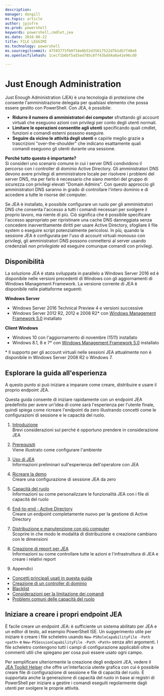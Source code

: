 ```yaml
---
description: 
manager: dongill
ms.topic: article
author: jpjofre
ms.prod: powershell
keywords: powershell,cmdlet,jea
ms.date: 2016-06-22
title: FILE LEGGIMI
ms.technology: powershell
ms.sourcegitcommit: 47593773fb0f34e0b52d35617522d7b1db7f48e6
ms.openlocfilehash: 1cecf1b6bf5a55ed785c8ff43bdd4a0a41e96cd0

---
```


# Just Enough Administration
Just Enough Administration (JEA) è una tecnologia di protezione che consente l'amministrazione delegata per qualsiasi elemento che possa essere gestito con PowerShell.
Con JEA, è possibile:
- **Ridurre il numero di amministratori dei computer** sfruttando gli account virtuali che eseguono azioni con privilegi per conto degli utenti normali.
- **Limitare le operazioni consentite agli utenti** specificando quali cmdlet, funzioni e comandi esterni possono eseguire.
- **Seguire da vicino le attività degli utenti** e capirle meglio grazie a trascrizioni "over-the-shoulder" che indicano esattamente quali comandi eseguono gli utenti durante una sessione.

**Perché tutto questo è importante?**  
Si consideri uno scenario comune in cui i server DNS condividono il percorso con i controller di dominio Active Directory.
Gli amministratori DNS devono avere privilegi di amministratore locale per risolvere i problemi del server DNS, ma per farlo è necessario che siano membri del gruppo di sicurezza con privilegi elevati "Domain Admins".
Con questo approccio gli amministratori DNS saranno in grado di controllare l'intero dominio e di accedere a tutte le risorse del computer.

Se JEA è installato, è possibile configurare un ruolo per gli amministratori DNS che consenta l'accesso a tutti i comandi necessari per svolgere il proprio lavoro, ma niente di più.
Ciò significa che è possibile specificare l'accesso appropriato per ripristinare una cache DNS danneggiata senza concedere inavvertitamente diritti per usare Active Directory, sfogliare il file system o eseguire script potenzialmente pericolosi.
In più, quando la sessione JEA è configurata per l'uso di account virtuali monouso con privilegi, gli amministratori DNS possono connettersi al server usando credenziali *non privilegiate* ed eseguire comunque comandi con privilegi.

## Disponibilità
La soluzione JEA è stata sviluppata in parallelo a Windows Server 2016 ed è disponibile nelle versioni precedenti di Windows con gli aggiornamenti di Windows Management Framework.
La versione corrente di JEA è disponibile nelle piattaforme seguenti:

**Windows Server**
- Windows Server 2016 Technical Preview 4 e versioni successive
- Windows Server 2012 R2, 2012 e 2008 R2\* con [Windows Management Framework 5.0](https://www.microsoft.com/en-us/download/details.aspx?id=50395) installato

**Client Windows**
- Windows 10 con l'aggiornamento di novembre (1511) installato
- Windows 8.1, 8 e 7\* con [Windows Management Framework 5.0](https://www.microsoft.com/en-us/download/details.aspx?id=50395) installato

\* Il supporto per gli account virtuali nelle sessioni JEA attualmente non è disponibile in Windows Server 2008 R2 o Windows 7.


## Esplorare la guida all'esperienza
A questo punto si può iniziare a imparare come creare, distribuire e usare il proprio endpoint JEA.

Questa guida consente di iniziare rapidamente con un endpoint JEA predefinito per avere un'idea di come sarà l'esperienza per l'utente finale, quindi spiega come ricreare l'endpoint da zero illustrando concetti come le configurazioni di sessione e le capacità del ruolo.

1.  [Introduzione](introduction.md)   
Brevi considerazioni sul perché è opportuno prendere in considerazione JEA

2.  [Prerequisiti](prerequisites.md)  
Viene illustrato come configurare l'ambiente

3.  [Uso di JEA](using-jea.md)  
Informazioni preliminari sull'esperienza dell'operatore con JEA

4.  [Ricreare la demo](remake-the-demo-endpoint.md)  
Creare una configurazione di sessione JEA da zero

5.  [Capacità del ruolo](role-capabilities.md)  
Informazioni su come personalizzare le funzionalità JEA con i file di capacità del ruolo

6.  [End-to-end - Active Directory](end-to-end---active-directory.md)  
Creare un endpoint completamente nuovo per la gestione di Active Directory

7.  [Distribuzione e manutenzione con più computer](multi-machine-deployment-and-maintenance.md)  
Scoprire in che modo le modalità di distribuzione e creazione cambiano con le dimensioni

8.  [Creazione di report per JEA](reporting-on-jea.md)  
Informazioni su come controllare tutte le azioni e l'infrastruttura di JEA e creare i relativi report

9.  Appendici
  - [Concetti principali usati in questa guida](key-concepts-used-throughout-this-guide.md)  
  -  [Creazione di un controller di dominio](creating-a-domain-controller.md)  
  -  [Blacklist](on-blacklisting.md)  
  -  [Considerazioni per la limitazione dei comandi](considerations-when-limiting-commands.md)  
  -  [Problemi comuni delle capacità del ruolo](common-role-capability-pitfalls.md)

## Iniziare a creare i propri endpoint JEA
È facile creare un endpoint JEA: è sufficiente un sistema abilitato per JEA e un editor di testo, ad esempio PowerShell ISE.
Un suggerimento utile per iniziare è creare i file scheletro usando `New-PSRoleCapabilityFile -Path <path>` e `New-PSSessionCapabilityFile -Path <Path>` senza altri argomenti.
I file scheletro contengono tutti i campi di configurazione applicabili oltre a commenti utili che spiegano per cosa può essere usato ogni campo.

Per semplificare ulteriormente la creazione degli endpoint JEA, vedere il [JEA Toolkit Helper](http://blogs.technet.com/b/privatecloud/archive/2015/12/20/introducing-the-updated-jea-helper-tool.aspx) che offre un'interfaccia utente grafica con cui è possibile creare file di configurazione di sessione e file di capacità del ruolo.
È supportata anche la generazione di capacità del ruolo in base ai registri di PowerShell per iniziare a gestire i comandi eseguiti regolarmente dagli utenti per svolgere le proprie attività.




<!--HONumber=Jun16_HO4-->


